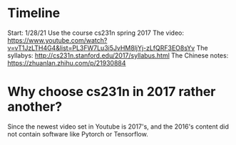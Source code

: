 # Timeline
Start: 1/28/21
Use the course cs231n spring 2017
The video: https://www.youtube.com/watch?v=vT1JzLTH4G4&list=PL3FW7Lu3i5JvHM8ljYj-zLfQRF3EO8sYv
The syllabys: http://cs231n.stanford.edu/2017/syllabus.html
The Chinese notes: https://zhuanlan.zhihu.com/p/21930884
# Why choose cs231n in 2017 rather another?
Since the newest video set in Youtube is 2017's, and the 2016's content did not contain software like Pytorch or Tensorflow.

